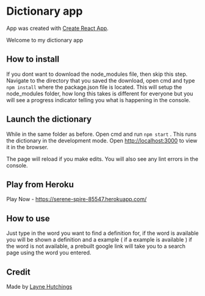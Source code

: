 # Dictionary app

App was created with [Create React App](https://github.com/facebook/create-react-app).

Welcome to my dictionary app

## How to install

If you dont want to download the node_modules file, then skip this step. Navigate to the directory that you saved the download, open cmd and type` npm install` where the package.json file is located. This will setup the node_modules folder, how long this takes is different for everyone but you will see a progress indicator telling you what is happening in the console.

## Launch the dictionary

While in the same folder as before. Open cmd and run `npm start` . This runs the dictionary in the development mode.
Open [http://localhost:3000](http://localhost:3000) to view it in the browser.

The page will reload if you make edits.
You will also see any lint errors in the console.

## Play from Heroku
Play Now - https://serene-spire-85547.herokuapp.com/

## How to use

Just type in the word you want to find a definition for, if the word is available you will be shown a definition and a example ( if a example is available ) if the word is not available, a prebuilt google link will take you to a search page using the word you entered.

## Credit

Made by [Layne Hutchings](https://github.com/layne74)
